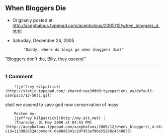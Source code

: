 ## When Bloggers Die

 * Originally posted at http://acephalous.typepad.com/acephalous/2005/12/when_bloggers_d.html
 * Saturday, December 24, 2005



			"Daddy, where do blogs go when bloggers die?"

"Bloggers don't die, Billy, they _ascend_."
		

* * *

### 1 Comment 

		

                
[]()

	

		![jeffrey kilpatrick](http://static.typepad.com/.shared:vee3ddd0:typepad:en\_us/default-userpics/12-50si.gif)
	

	

		

shall we assend to save god now conservation of mass

	

		Posted by:
		[jeffrey kilpatrick](http://my.att.net) |
		[Thursday, 01 May 2008 at 04:43 PM](http://acephalous.typepad.com/acephalous/2005/12/when\_bloggers\_d.html?cid=113002852#comment-6a00d8341c2df453ef00e55208c4548833)

		

        